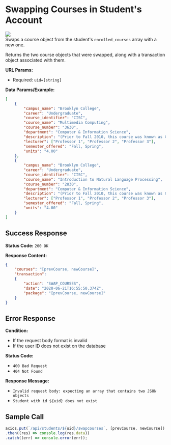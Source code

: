 # Swapping Courses in Student's Account
![](https://img.shields.io/badge/%2Fapi%2Fstudents%2F%3Auid%2Fswapcourses-PUT-orange?style=flat-square)\
Swaps a course object from the student's `enrolled_courses` array with a new one.

Returns the two course objects that were swapped, along with a transaction object associated with them.

**URL Params:**
- Required: `uid=[string]`

**Data Params/Example:**
```json
[
    {
        "campus_name": "Brooklyn College",
        "career": "Undergraduate",
        "course_identifier": "CISC",
        "course_name": "Multimedia Computing",
        "course_number": "3630",
        "department": "Computer & Information Science",
        "description": "(Prior to Fall 2010, this course was known as CIS 52.nThe information below might still reflect the old course numbers. Bracketed numbers, if any, are the old course numbers. Learn more...)",
        "lecturer": ["Professor 1", "Professor 2", "Professor 3"],
        "semester_offered": "Fall, Spring",
        "units": "4.00"
    },
    {
        "campus_name": "Brooklyn College",
        "career": "Undergraduate",
        "course_identifier": "CISC",
        "course_name": "Introduction to Natural Language Processing",
        "course_number": "2830",
        "department": "Computer & Information Science",
        "description": "(Prior to Fall 2010, this course was known as CIS 11.5.nThe information below might still reflect the old course numbers. Bracketed numbers, if any, are the old course numbers. Learn more...)",
        "lecturer": ["Professor 1", "Professor 2", "Professor 3"],
        "semester_offered": "Fall, Spring",
        "units": "4.00"
    }
]
```

## Success Response
**Status Code:** `200 OK`

**Response Content:**
```json
{
    "courses": "[prevCourse, newCourse]",
    "transaction":
    {
        "action": "SWAP_COURSES",
        "date": "2020-06-21T16:55:50.374Z",
        "package": "[prevCourse, newCourse]"
    }
}
```

## Error Response
**Condition:**
- If the request body format is invalid
- If the user ID does not exist on the database

**Status Code:**
- `400 Bad Request`
- `404 Not Found`

**Response Message:**
- `Invalid request body: expecting an array that contains two JSON objects`
- `Student with id ${uid} does not exist`

## Sample Call
```js
axios.put(`/api/students/${uid}/swapcourses`, [prevCourse, newCourse])
.then((res) => console.log(res.data))
.catch((err) => console.error(err));
```